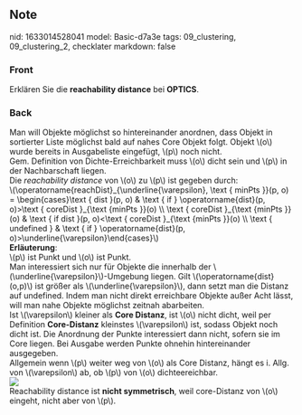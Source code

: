 ## Note
nid: 1633014528041
model: Basic-d7a3e
tags: 09_clustering, 09_clustering_2, checklater
markdown: false

### Front
Erklären Sie die <b>reachability distance</b> bei <b>OPTICS</b>.

### Back
<div>Man will Objekte möglichst so hintereinander anordnen, dass Objekt in sortierter Liste möglichst bald auf nahes Core Objekt folgt. Objekt \(o\) wurde bereits in Ausgabeliste eingefügt, \(p\) noch nicht.</div><div>
</div><div>Gem. Definition von Dichte-Erreichbarkeit muss \(o\) dicht sein und \(p\) in der Nachbarschaft liegen.</div><div>
</div><div>Die <i>reachability distance</i> von \(o\) zu \(p\) ist gegeben durch:</div><div>
</div>\(\operatorname{reachDist}_{\underline{\varepsilon}, \text { minPts }}(p, o) = \begin{cases}\text { dist }(p, o) & \text { if } \operatorname{dist}(p, o)>\text { coreDist }_{\text {minPts }}(o) \\ \text { coreDist }_{\text {minPts }}(o) & \text { if dist }(p, o)<\text { coreDist }_{\text {minPts }}(o) \\ \text { undefined } & \text { if } \operatorname{dist}(p, o)>\underline{\varepsilon}\end{cases}\)
<div>
</div><div><b>Erläuterung</b>:</div><div>\(p\) ist Punkt und \(o\) ist Punkt. </div><div>
</div><div>Man interessiert sich nur für Objekte die innerhalb der \(\underline{\varepsilon}\)-Umgebung liegen. Gilt \(\operatorname{dist}(o,p)\) ist größer als \(\underline{\varepsilon}\), dann setzt man die Distanz auf undefined. Indem man nicht direkt erreichbare Objekte außer Acht lässt, will man nahe Objekte möglichst zeitnah abarbeiten.</div><div>
</div><div>Ist \(\varepsilon\) kleiner als <b>Core Distanz</b>, ist \(o\) nicht dicht, weil per Definition <b>Core-Distanz</b> kleinstes \(\varepsilon\) ist, sodass Objekt noch dicht ist. Die Anordnung der Punkte interessiert dann nicht, sofern sie im Core liegen. Bei Ausgabe werden Punkte ohnehin hintereinander ausgegeben.</div><div>
</div><div>Allgemein wenn \(p\) weiter weg von \(o\) als Core Distanz, hängt es i. Allg. von \(\varepsilon\) ab, ob \(p\) von \(o\) dichteereichbar. </div><div>
</div><div><img src="paste-d98123ad7638c79c1536e21f628159332ad3f16b.jpg">
</div><div>
</div><div>Reachability distance ist <b>nicht symmetrisch</b>, weil core-Distanz von \(o\) eingeht, nicht aber von \(p\).</div>
